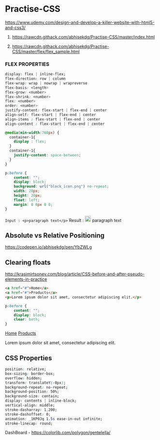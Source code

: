 # Practise-CSS
https://www.udemy.com/design-and-develop-a-killer-website-with-html5-and-css3/

1. https://rawcdn.githack.com/abhisekdg/Practise-CSS/master/index.html

2. https://rawcdn.githack.com/abhisekdg/Practise-CSS/master/flex/flex_sample.html

### FLEX PROPERTIES

```css
display: flex | inline-flex;
flex-direction: row | column
flex-wrap: wrap | nowrap | wrapreverse
flex-basis: <length>
flex-grow: <number>
flex-shrink: <number>
flex: <number>
order: <number>		
justify-content: flex-start | flex-end | center
align-self: flex-start | flex-end | center
align-items : flex-start | flex-end | center
align-content : flex-start | flex-end | center
```

```css
@media(min-width:768px) {
  container-1{
    display : flex;
  }
  container-1{
    justify-content: space-between;
  }
}
```

```css
p:before {
    content: "";
    display: block;
    background: url("block_icon.png") no-repeat;
    width: 20px;
    height: 20px;
    float: left;
    margin: 0 6px 0 0;
}
```
```Input : <p>paragraph text</p>```
Result : <img src="https://rawcdn.githack.com/abhisekdg/Practise-CSS/master/images/block_icon.png" width="20"> paragraph text

## Absolute vs Relative Positioning

https://codepen.io/abhisekdg/pen/YbZWLg

## Clearing floats 

http://krasimirtsonev.com/blog/article/CSS-before-and-after-pseudo-elements-in-practice

```html
<a href="#">Home</a>
<a href="#">Products</a>
<p>Lorem ipsum dolor sit amet, consectetur adipiscing elit.</p>
```

```css
p:before {
    content: "";
    display: block;
    clear: both;
}
```

<a href="#">Home</a>
<a href="#">Products</a>
<p>Lorem ipsum dolor sit amet, consectetur adipiscing elit.</p>

## CSS Properties

```css
position: relative;
box-sizing: border-box;
overflow: hidden;
transform: translateY(-0px);
background-repeat: no-repeat;
background-position: 50%;
background-size: contain;
display: contents | inline-block;
vertical-align: middle;
stroke-dasharray: 1,200;
stroke-dashoffset: 0;
animation: _1KP0Jq 1.5s ease-in-out infinite;
stroke-linecap: round;
```
DashBoard - https://colorlib.com/polygon/gentelella/
